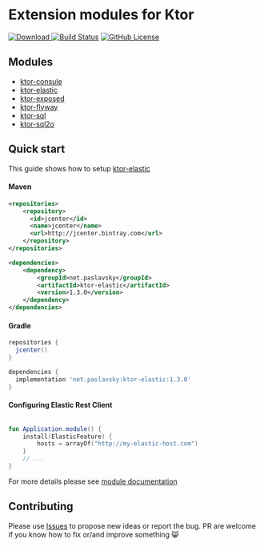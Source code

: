 # Extension modules for Ktor
[ ![Download](https://api.bintray.com/packages/paslavsky/maven/ktor-sql/images/download.svg) ](https://bintray.com/paslavsky/maven/ktor-sql/_latestVersion)
[![Build Status](https://travis-ci.org/paslavsky/exktor.svg?branch=master)](https://travis-ci.org/paslavsky/exktor)
[![GitHub License](https://img.shields.io/badge/license-Apache%20License%202.0-blue.svg?style=flat)](http://www.apache.org/licenses/LICENSE-2.0)

## Modules
* [ktor-consule](ktor-consule/README.md)
* [ktor-elastic](ktor-elastic/README.md)
* [ktor-exposed](ktor-exposed/README.md)
* [ktor-flyway](ktor-flyway/README.md)
* [ktor-sql](ktor-sql/README.md)
* [ktor-sql2o](ktor-sql2o/README.md)

## Quick start
This guide shows how to setup [ktor-elastic](ktor-elastic/README.md)

#### Maven
```xml
<repositories>
    <repository>
      <id>jcenter</id>
      <name>jcenter</name>
      <url>http://jcenter.bintray.com</url>
    </repository>
</repositories>

<dependencies>
    <dependency>
        <groupId>net.paslavsky</groupId>
        <artifactId>ktor-elastic</artifactId>
        <version>1.3.0</version>
    </dependency>
</dependencies>
```

#### Gradle
```groovy
repositories {
  jcenter()
}

dependencies {
  implementation 'net.paslavsky:ktor-elastic:1.3.0'
}
```

#### Configuring Elastic Rest Client
```kotlin

fun Application.module() {
    install(ElasticFeature) {
        hosts = arrayOf("http://my-elastic-host.com")
    }
    // ...
}
```
For more details please see [module documentation](ktor-elastic/README.md)

## Contributing

Please use [Issues](https://github.com/paslavsky/exktor/issues) to propose new ideas or report the bug. 
PR are welcome if you know how to fix or/and improve something :smile_cat:
